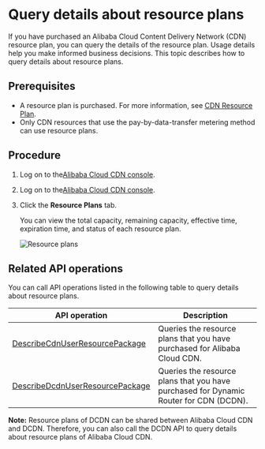 # Query details about resource plans

If you have purchased an Alibaba Cloud Content Delivery Network \(CDN\) resource plan, you can query the details of the resource plan. Usage details help you make informed business decisions. This topic describes how to query details about resource plans.

## Prerequisites

-   A resource plan is purchased. For more information, see [CDN Resource Plan](https://common-buy-intl.aliyun.com/?commodityCode=+cdn_bag_intl#/buy).
-   Only CDN resources that use the pay-by-data-transfer metering method can use resource plans.

## Procedure

1.  Log on to the[Alibaba Cloud CDN console](https://cdn.console.aliyun.com).
2.  Log on to the[Alibaba Cloud CDN console](https://cdn.console.aliyun.com).
3.  Click the **Resource Plans** tab.

    You can view the total capacity, remaining capacity, effective time, expiration time, and status of each resource plan.

    ![Resource plans](https://static-aliyun-doc.oss-accelerate.aliyuncs.com/assets/img/en-US/2019438951/p51553.png)


## Related API operations

You can call API operations listed in the following table to query details about resource plans.

|API operation|Description|
|-------------|-----------|
|[DescribeCdnUserResourcePackage](https://help.aliyun.com/document_detail/91171.htm)|Queries the resource plans that you have purchased for Alibaba Cloud CDN.|
|[DescribeDcdnUserResourcePackage](https://help.aliyun.com/document_detail/131648.html)|Queries the resource plans that you have purchased for Dynamic Router for CDN \(DCDN\).|

**Note:** Resource plans of DCDN can be shared between Alibaba Cloud CDN and DCDN. Therefore, you can also call the DCDN API to query details about resource plans of Alibaba Cloud CDN.

